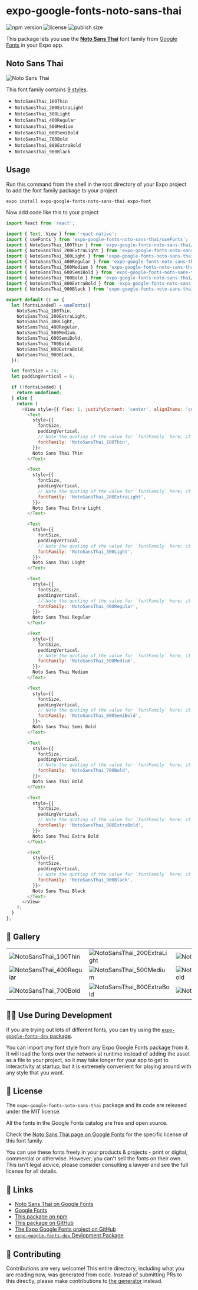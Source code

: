 # expo-google-fonts-noto-sans-thai

![npm version](https://flat.badgen.net/npm/v/expo-google-fonts-noto-sans-thai)
![license](https://flat.badgen.net/github/license/expo/google-fonts)
![publish size](https://flat.badgen.net/packagephobia/install/expo-google-fonts-noto-sans-thai)

This package lets you use the [**Noto Sans Thai**](https://fonts.google.com/specimen/Noto+Sans+Thai) font family from [Google Fonts](https://fonts.google.com/) in your Expo app.

## Noto Sans Thai

![Noto Sans Thai](./font-family.png)

This font family contains [9 styles](#-gallery).

- `NotoSansThai_100Thin`
- `NotoSansThai_200ExtraLight`
- `NotoSansThai_300Light`
- `NotoSansThai_400Regular`
- `NotoSansThai_500Medium`
- `NotoSansThai_600SemiBold`
- `NotoSansThai_700Bold`
- `NotoSansThai_800ExtraBold`
- `NotoSansThai_900Black`

## Usage

Run this command from the shell in the root directory of your Expo project to add the font family package to your project
```sh
expo install expo-google-fonts-noto-sans-thai expo-font
```

Now add code like this to your project
```js
import React from 'react';

import { Text, View } from 'react-native';
import { useFonts } from 'expo-google-fonts-noto-sans-thai/useFonts';
import { NotoSansThai_100Thin } from 'expo-google-fonts-noto-sans-thai/100Thin';
import { NotoSansThai_200ExtraLight } from 'expo-google-fonts-noto-sans-thai/200ExtraLight';
import { NotoSansThai_300Light } from 'expo-google-fonts-noto-sans-thai/300Light';
import { NotoSansThai_400Regular } from 'expo-google-fonts-noto-sans-thai/400Regular';
import { NotoSansThai_500Medium } from 'expo-google-fonts-noto-sans-thai/500Medium';
import { NotoSansThai_600SemiBold } from 'expo-google-fonts-noto-sans-thai/600SemiBold';
import { NotoSansThai_700Bold } from 'expo-google-fonts-noto-sans-thai/700Bold';
import { NotoSansThai_800ExtraBold } from 'expo-google-fonts-noto-sans-thai/800ExtraBold';
import { NotoSansThai_900Black } from 'expo-google-fonts-noto-sans-thai/900Black';

export default () => {
  let [fontsLoaded] = useFonts({
    NotoSansThai_100Thin,
    NotoSansThai_200ExtraLight,
    NotoSansThai_300Light,
    NotoSansThai_400Regular,
    NotoSansThai_500Medium,
    NotoSansThai_600SemiBold,
    NotoSansThai_700Bold,
    NotoSansThai_800ExtraBold,
    NotoSansThai_900Black,
  });

  let fontSize = 24;
  let paddingVertical = 6;

  if (!fontsLoaded) {
    return undefined;
  } else {
    return (
      <View style={{ flex: 1, justifyContent: 'center', alignItems: 'center' }}>
        <Text
          style={{
            fontSize,
            paddingVertical,
            // Note the quoting of the value for `fontFamily` here; it expects a string!
            fontFamily: 'NotoSansThai_100Thin',
          }}>
          Noto Sans Thai Thin
        </Text>

        <Text
          style={{
            fontSize,
            paddingVertical,
            // Note the quoting of the value for `fontFamily` here; it expects a string!
            fontFamily: 'NotoSansThai_200ExtraLight',
          }}>
          Noto Sans Thai Extra Light
        </Text>

        <Text
          style={{
            fontSize,
            paddingVertical,
            // Note the quoting of the value for `fontFamily` here; it expects a string!
            fontFamily: 'NotoSansThai_300Light',
          }}>
          Noto Sans Thai Light
        </Text>

        <Text
          style={{
            fontSize,
            paddingVertical,
            // Note the quoting of the value for `fontFamily` here; it expects a string!
            fontFamily: 'NotoSansThai_400Regular',
          }}>
          Noto Sans Thai Regular
        </Text>

        <Text
          style={{
            fontSize,
            paddingVertical,
            // Note the quoting of the value for `fontFamily` here; it expects a string!
            fontFamily: 'NotoSansThai_500Medium',
          }}>
          Noto Sans Thai Medium
        </Text>

        <Text
          style={{
            fontSize,
            paddingVertical,
            // Note the quoting of the value for `fontFamily` here; it expects a string!
            fontFamily: 'NotoSansThai_600SemiBold',
          }}>
          Noto Sans Thai Semi Bold
        </Text>

        <Text
          style={{
            fontSize,
            paddingVertical,
            // Note the quoting of the value for `fontFamily` here; it expects a string!
            fontFamily: 'NotoSansThai_700Bold',
          }}>
          Noto Sans Thai Bold
        </Text>

        <Text
          style={{
            fontSize,
            paddingVertical,
            // Note the quoting of the value for `fontFamily` here; it expects a string!
            fontFamily: 'NotoSansThai_800ExtraBold',
          }}>
          Noto Sans Thai Extra Bold
        </Text>

        <Text
          style={{
            fontSize,
            paddingVertical,
            // Note the quoting of the value for `fontFamily` here; it expects a string!
            fontFamily: 'NotoSansThai_900Black',
          }}>
          Noto Sans Thai Black
        </Text>
      </View>
    );
  }
};

```

## 🔡 Gallery


||||
|-|-|-|
|![NotoSansThai_100Thin](.//100Thin/NotoSansThai_100Thin.ttf.png)|![NotoSansThai_200ExtraLight](.//200ExtraLight/NotoSansThai_200ExtraLight.ttf.png)|![NotoSansThai_300Light](.//300Light/NotoSansThai_300Light.ttf.png)||
|![NotoSansThai_400Regular](.//400Regular/NotoSansThai_400Regular.ttf.png)|![NotoSansThai_500Medium](.//500Medium/NotoSansThai_500Medium.ttf.png)|![NotoSansThai_600SemiBold](.//600SemiBold/NotoSansThai_600SemiBold.ttf.png)||
|![NotoSansThai_700Bold](.//700Bold/NotoSansThai_700Bold.ttf.png)|![NotoSansThai_800ExtraBold](.//800ExtraBold/NotoSansThai_800ExtraBold.ttf.png)|![NotoSansThai_900Black](.//900Black/NotoSansThai_900Black.ttf.png)||


## 👩‍💻 Use During Development

If you are trying out lots of different fonts, you can try using the [`expo-google-fonts-dev` package](https://github.com/freeboub/google-fonts/tree/master/font-packages/dev#readme).

You can import *any* font style from any Expo Google Fonts package from it. It will load the fonts
over the network at runtime instead of adding the asset as a file to your project, so it may take longer
for your app to get to interactivity at startup, but it is extremely convenient
for playing around with any style that you want.

## 📖 License

The `expo-google-fonts-noto-sans-thai` package and its code are released under the MIT license.

All the fonts in the Google Fonts catalog are free and open source.

Check the [Noto Sans Thai page on Google Fonts](https://fonts.google.com/specimen/Noto+Sans+Thai) for the specific license of this font family.

You can use these fonts freely in your products & projects - print or digital, commercial or otherwise. However, you can't sell the fonts on their own. This isn't legal advice, please consider consulting a lawyer and see the full license for all details.

## 🔗 Links

- [Noto Sans Thai on Google Fonts](https://fonts.google.com/specimen/Noto+Sans+Thai)
- [Google Fonts](https://fonts.google.com/)
- [This package on npm](https://www.npmjs.com/package/expo-google-fonts-noto-sans-thai)
- [This package on GitHub](https://github.com/freeboub/google-fonts/tree/master/font-packages/noto-sans-thai)
- [The Expo Google Fonts project on GitHub](https://github.com/freeboub/google-fonts)
- [`expo-google-fonts-dev` Devlopment Package](https://github.com/freeboub/google-fonts/tree/master/font-packages/dev)

## 🤝 Contributing

Contributions are very welcome! This entire directory, including what you are reading now, was generated from code. Instead of submitting PRs to this directly, please make contributions to [the generator](https://github.com/freeboub/google-fonts/tree/master/packages/generator) instead.
